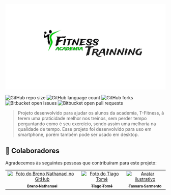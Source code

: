 <img src="src/images/LOGO.jpg" />

![GitHub repo size](https://img.shields.io/github/repo-size/nathanbrn/T-Fitness-Academia?style=for-the-badge)
![GitHub language count](https://img.shields.io/github/languages/count/nathanbrn/T-Fitness-Academia?style=for-the-badge)
![GitHub forks](https://img.shields.io/github/forks/nathanbrn/T-Fitness-Academia?style=for-the-badge)
![Bitbucket open issues](https://img.shields.io/bitbucket/issues/nathanbrn/T-Fitness-Academia?style=for-the-badge)
![Bitbucket open pull requests](https://img.shields.io/bitbucket/pr-raw/nathanbrn/T-Fitness-Academia?style=for-the-badge)


> Projeto desenvolvido para ajudar os alunos da academia, T-Fitness, à terem uma praticidade melhor nos treinos, sem perder tempo perguntando como é seu exercício, sendo assim uma melhoria na qualidade de tempo. Esse projeto foi desenvolvido para uso em smartphone, porém também pode ser usado em desktop.



## 🤝 Colaboradores

Agradecemos às seguintes pessoas que contribuíram para este projeto:

<table>
  <tr>
    <td align="center">
      <a href="https://github.com/nathanbrn" target="_blank">
        <img src="https://avatars.githubusercontent.com/u/110872280?v=4" width="100px;" alt="Foto do Breno Nathanael no GitHub"/><br>
        <sub>
          <b>Breno Nathanael</b>
        </sub>
      </a>
    </td>
    <td align="center">
      <a href="https://github.com/tiagoothome" target="_blank">
        <img src="https://avatars.githubusercontent.com/u/102389691?v=4" width="100px;" alt="Foto do Tiago Tomé"/><br>
        <sub>
          <b>Tiago Tomé</b>
        </sub>
      </a>
    </td>
    <td align="center">
      <a href="#" target="_blank">
        <img src="https://www.alura.com.br/artigos/assets/como-criar-um-readme-para-seu-perfil-github/imagem12.png" width="100px;" alt="Avatar ilustrativo"/><br>
        <sub>
          <b>Tassara Sarmento</b>
        </sub>
      </a>
    </td>
  </tr>
</table>